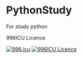 # PythonStudy

For study python

996ICU Licence

[![996.icu](https://img.shields.io/badge/link-996.icu-red.svg)](https://996.icu)
[![996ICU Licence](<https://img.shields.io/badge/license-NPL%20(The%20996%20Prohibited%20License)-blue.svg>)](https://github.com/996icu/996.ICU/blob/master/LICENSE)